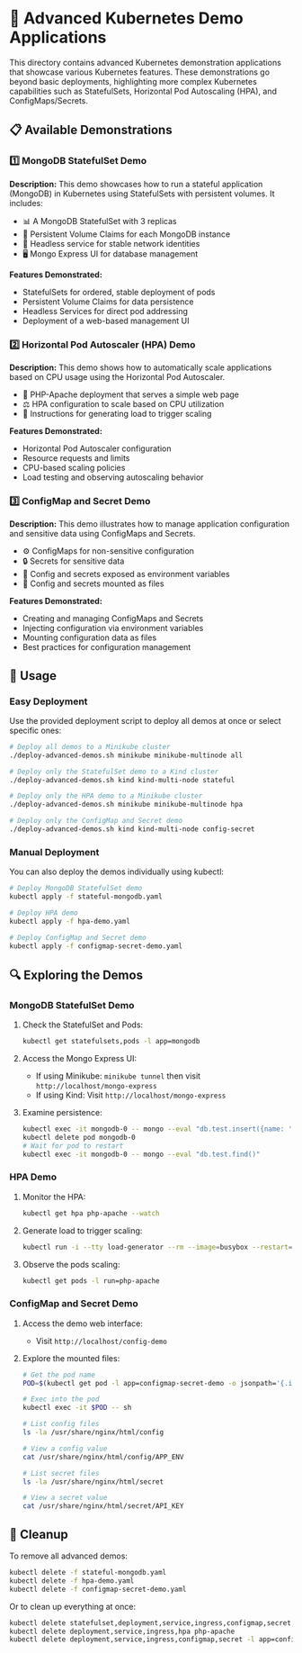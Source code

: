 # 🚀 Advanced Kubernetes Demo Applications

This directory contains advanced Kubernetes demonstration applications that showcase various Kubernetes features. These demonstrations go beyond basic deployments, highlighting more complex Kubernetes capabilities such as StatefulSets, Horizontal Pod Autoscaling (HPA), and ConfigMaps/Secrets.

## 📋 Available Demonstrations

### 1️⃣ MongoDB StatefulSet Demo

**Description:** This demo showcases how to run a stateful application (MongoDB) in Kubernetes using StatefulSets with persistent volumes. It includes:

- 📊 A MongoDB StatefulSet with 3 replicas
- 💾 Persistent Volume Claims for each MongoDB instance
- 🔄 Headless service for stable network identities
- 🖥️ Mongo Express UI for database management

**Features Demonstrated:**

- StatefulSets for ordered, stable deployment of pods
- Persistent Volume Claims for data persistence
- Headless Services for direct pod addressing
- Deployment of a web-based management UI

### 2️⃣ Horizontal Pod Autoscaler (HPA) Demo

**Description:** This demo shows how to automatically scale applications based on CPU usage using the Horizontal Pod Autoscaler.

- 🔄 PHP-Apache deployment that serves a simple web page
- ⚖️ HPA configuration to scale based on CPU utilization
- 🧪 Instructions for generating load to trigger scaling

**Features Demonstrated:**

- Horizontal Pod Autoscaler configuration
- Resource requests and limits
- CPU-based scaling policies
- Load testing and observing autoscaling behavior

### 3️⃣ ConfigMap and Secret Demo

**Description:** This demo illustrates how to manage application configuration and sensitive data using ConfigMaps and Secrets.

- ⚙️ ConfigMaps for non-sensitive configuration
- 🔒 Secrets for sensitive data
- 📄 Config and secrets exposed as environment variables
- 📁 Config and secrets mounted as files

**Features Demonstrated:**

- Creating and managing ConfigMaps and Secrets
- Injecting configuration via environment variables
- Mounting configuration data as files
- Best practices for configuration management

## 🚀 Usage

### Easy Deployment

Use the provided deployment script to deploy all demos at once or select specific ones:

```bash
# Deploy all demos to a Minikube cluster
./deploy-advanced-demos.sh minikube minikube-multinode all

# Deploy only the StatefulSet demo to a Kind cluster
./deploy-advanced-demos.sh kind kind-multi-node stateful

# Deploy only the HPA demo to a Minikube cluster
./deploy-advanced-demos.sh minikube minikube-multinode hpa

# Deploy only the ConfigMap and Secret demo
./deploy-advanced-demos.sh kind kind-multi-node config-secret
```

### Manual Deployment

You can also deploy the demos individually using kubectl:

```bash
# Deploy MongoDB StatefulSet demo
kubectl apply -f stateful-mongodb.yaml

# Deploy HPA demo
kubectl apply -f hpa-demo.yaml

# Deploy ConfigMap and Secret demo
kubectl apply -f configmap-secret-demo.yaml
```

## 🔍 Exploring the Demos

### MongoDB StatefulSet Demo

1. Check the StatefulSet and Pods:

   ```bash
   kubectl get statefulsets,pods -l app=mongodb
   ```

2. Access the Mongo Express UI:
   - If using Minikube: `minikube tunnel` then visit `http://localhost/mongo-express`
   - If using Kind: Visit `http://localhost/mongo-express`

3. Examine persistence:

   ```bash
   kubectl exec -it mongodb-0 -- mongo --eval "db.test.insert({name: 'demo'})"
   kubectl delete pod mongodb-0
   # Wait for pod to restart
   kubectl exec -it mongodb-0 -- mongo --eval "db.test.find()"
   ```

### HPA Demo

1. Monitor the HPA:

   ```bash
   kubectl get hpa php-apache --watch
   ```

2. Generate load to trigger scaling:

   ```bash
   kubectl run -i --tty load-generator --rm --image=busybox --restart=Never -- /bin/sh -c "while sleep 0.01; do wget -q -O- http://php-apache; done"
   ```

3. Observe the pods scaling:

   ```bash
   kubectl get pods -l run=php-apache
   ```

### ConfigMap and Secret Demo

1. Access the demo web interface:
   - Visit `http://localhost/config-demo`

2. Explore the mounted files:

   ```bash
   # Get the pod name
   POD=$(kubectl get pod -l app=configmap-secret-demo -o jsonpath='{.items[0].metadata.name}')
   
   # Exec into the pod
   kubectl exec -it $POD -- sh
   
   # List config files
   ls -la /usr/share/nginx/html/config
   
   # View a config value
   cat /usr/share/nginx/html/config/APP_ENV
   
   # List secret files
   ls -la /usr/share/nginx/html/secret
   
   # View a secret value
   cat /usr/share/nginx/html/secret/API_KEY
   ```

## 🧹 Cleanup

To remove all advanced demos:

```bash
kubectl delete -f stateful-mongodb.yaml
kubectl delete -f hpa-demo.yaml
kubectl delete -f configmap-secret-demo.yaml
```

Or to clean up everything at once:

```bash
kubectl delete statefulset,deployment,service,ingress,configmap,secret,pvc,pv -l app=mongodb
kubectl delete deployment,service,ingress,hpa php-apache
kubectl delete deployment,service,ingress,configmap,secret -l app=configmap-secret-demo
```
